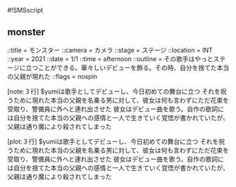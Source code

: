 #!SMSscript

## monster

::title = モンスター
::camera = カメラ
::stage = ステージ
::location = INT
::year = 2021
::date = 1/1
::time = afternoon
::outline = その歌手はやっとステージに立つことができる。華々しいデビューを飾る。その時、自分を捨てた本当の父親が現れた
::flags = nospin

[note:３行]
$yumiは歌手としてデビューし、今日初めての舞台に立つ
それを祝うために現れた本当の父親を名乗る男に対して、彼女は何も言わずにただ花束を受取り、警備員に外へと連れ出させた
彼女はデビュー曲を歌う。自作の歌詞には自分を捨てた本当の父親への感情と一人で生きていく覚悟が書かれていたが、父親は通り魔により殺されてしまった

[plot:３行]
$yumiは歌手としてデビューし、今日初めての舞台に立つ
それを祝うために現れた本当の父親を名乗る男に対して、彼女は何も言わずにただ花束を受取り、警備員に外へと連れ出させた
彼女はデビュー曲を歌う。自作の歌詞には自分を捨てた本当の父親への感情と一人で生きていく覚悟が書かれていたが、父親は通り魔により殺されてしまった
